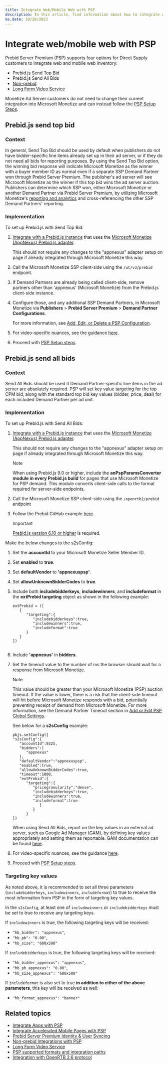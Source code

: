 ```yaml
---
title: Integrate Web/Mobile Web with PSP
description: In this article, find information about how to integrate web and mobile web inventory with PSP.
ms.date: 10/28/2023
---
```


# Integrate web/mobile web with PSP

Prebid Server Premium (PSP) supports four options for Direct Supply customers to integrate web and mobile web inventory:

- Prebid.js Send Top Bid
- Prebid.js Send All Bids
- [Non-prebid](non-prebid-integrations-with-psp.md)
- [Long Form Video Service](../digital-platform-api/long-form-video-service.md)

Monetize Ad Server customers do not need to change their current integration into Microsoft Monetize and can instead follow the [PSP Setup Steps](integrate-with-psp.md).

## Prebid.js send top bid

### Context
In general, Send Top Bid should be used by default when publishers do not have bidder-specific line items already set up in their ad server, or if they do not need all bids for reporting purposes. By using the Send Top Bid option, the winning bid response will indicate Microsoft Monetize as the winner with a buyer member ID as normal even if a separate SSP Demand Partner won through Prebid Server Premium. The publisher's ad server will see Microsoft Monetize as the winner if this top bid wins the ad server auction. Publishers can determine which SSP won, either Microsoft Monetize or another Demand Partner via Prebid Server Premium, by utilizing Microsoft Monetize's [reporting and analytics](prebid-server-premium-analytics.md) and cross-referencing the other SSP Demand Partners' reporting.

### Implementation

To set up Prebid.js with Send Top Bid:

1. [Integrate with a Prebid.js instance](https://docs.prebid.org/prebid/prebidjs.html) that uses the [Microsoft Monetize (AppNexus) Prebid.js adapter](https://docs.prebid.org/dev-docs/bidders/appnexus.html).

    This should not require any changes to the "appnexus" adapter setup on page if already integrated through Microsoft Monetize this way.

1. Call the Microsoft Monetize SSP client-side using the `/ut/v3/prebid` endpoint.

1. If Demand Partners are already being called client-side, remove partners other than 'appnexus' (Microsoft Monetize) from the Prebid.js client-side instance.

1. Configure those, and any additional SSP Demand Partners, in Microsoft Monetize via **Publishers** > **Prebid Server Premium** > **Demand Partner Configurations**.

    For more information, see [Add, Edit, or Delete a PSP Configuration](add-edit-or-delete-a-psp-configuration.md).

1. For video-specific nuances, see the guidance [here](video-guidance.md).
1. Proceed with [PSP Setup steps](non-prebid-integrations-with-psp.md).


## Prebid.js send all bids

### Context

Send All Bids should be used if Demand Partner-specific line items in the ad server are absolutely required. PSP will set key value targeting for the top CPM bid, along with the standard top bid key values (bidder, price, deal) for each included Demand Partner per ad unit.

### Implementation

To set up Prebid.js with Send All Bids:

1. [Integrate with a Prebid.js instance](https://docs.prebid.org/prebid-server/use-cases/pbs-pbjs.html) that uses the [Microsoft Monetize (AppNexus) Prebid.js adapter](https://docs.prebid.org/dev-docs/bidders/appnexus.html).

    This should not require any changes to the "appnexus" adapter setup on page if already integrated through Microsoft Monetize this way.

   > [!NOTE]
   > When using Prebid.js 9.0 or higher, include the **anPspParamsConverter module in every Prebid.js build** for pages that use Microsoft Monetize for PSP demand. This module converts client-side calls to the format required for server-side endpoints.

1. Call the Microsoft Monetize SSP client-side using the `/openrtb2/prebid` endpoint

1. Follow the Prebid GitHub example [here](https://github.com/prebid/Prebid.js/blob/master/integrationExamples/gpt/prebidServer_example.html).

    > [!IMPORTANT]
    > [Prebid.js version 6.10 or higher](https://github.com/prebid/Prebid.js/releases) is required.

Make the below changes to the s2sConfig:

1. Set the **accountId** to your Microsoft Monetize Seller Member ID.

1. Set **enabled** to **true**.

1. Set **defaultVendor** to **'appnexuspsp'**.

1. Set **allowUnknownBidderCodes** to **true**.

1. Include both **includebidderkeys**, **includewinners**, and **includeformat** in the **extPrebid targeting** object as shown in the following example:

    ```
    extPrebid = ([
       {
          "targeting":{
             "includebidderkeys":true,
             "includewinners":true,
             "includeformat":true
          }
       }
    ])            
                
    ```

1. Include **'appnexus'** in **bidders**.

1. Set the timeout value to the number of ms the browser should wait for a response from Microsoft Monetize.

    > [!NOTE]
    > This value should be greater than your Microsoft Monetize (PSP) auction timeout. If the value is lower, there is a risk that the client-side timeout will hit before Microsoft Monetize responds with a bid, potentially preventing receipt of demand from Microsoft Monetize. For more information, see the Demand Partner Timeout section in [Add or Edit PSP Global Settings](add-or-edit-psp-global-settings.md).

   See below for a **s2sConfig** example:

   ```
   pbjs.setConfig({
   "s2sConfig":{
      "accountId":9325,
      "bidders":[
         "appnexus"
      ],
      "defaultVendor":"appnexuspsp",
      "enabled":true,
      "allowUnknownBidderCodes":true,
      "timeout":1000,
      "extPrebid":{
         "targeting":{
            "pricegranularity":"dense",
            "includebidderkeys":true,
            "includewinners":true,
            "includeformat":true
               }
            }
         }
   })        

   ```

   When using Send All Bids, report on the key values in an external ad server, such as Google Ad Manager (GAM), by defining key values appropriately and setting them as reportable. GAM documentation can be found [here](https://support.google.com/admanager/answer/7352444?hl=en).

1. For video-specific nuances, see the guidance [here](video-guidance.md).
1. Proceed with [PSP Setup steps](non-prebid-integrations-with-psp.md).

### Targeting key values

As noted above, it is recommended to set all three parameters (`includebidderkeys`, `includewinners`, `includeformat`) to true to receive the most information from PSP in the form of targeting key values.

In the `s2sConfig`, at least one of `includewinners` or `includebidderkeys` must be set to true to receive any targeting keys.

If `includewinners` is true, the following targeting keys will be received:

- `"hb_bidder": "appnexus"`,
- `"hb_pb": "0.00"`,
- `"hb_size": "600x500"`

If `includebidderkeys` is true, the following targeting keys will be received:

- `"hb_bidder_appnexus": "appnexus"`,
- `"hb_pb_appnexus": "0.00"`,
- `"hb_size_appnexus": "600x500"`

If `includeformat` is also set to true **in addition to either of the above parameters**, this key will be received as well:

- `"hb_format_appnexus": "banner"`

<!--## Non-prebid

### Context

The above Prebid.js integration methods return Prebid key values to the ad server. If Prebid.js is not implemented on the pages and Prebid key values are not needed for PSP demand to compete in the ad server's auction, the SSP customer's existing integration into Microsoft Monetize can be used instead:

- `/openrtb2` (For more details see, [Incoming Bid Request from SSPs](../supply-partners/incoming-bid-request-from-ssps.md))
- Video tags (For more details see, [Integrating In-Stream Video with Tags](integrating-in-stream-video-with-tags.md))
  - `/ptv` (client-side video)
  - `/ssptv` (server-side video)
  - `/vmap` (long-form client-side video)
  - `/ssvmap` (long-form server-side video)
- `/ttj` (For more details see, [TinyTags](../bidders/tinytags.md))

### Implementation

In this scenario, maintain the above integration methods and proceed with the [PSP Setup Steps](integrate-with-psp.md).

## Long-form video

### Context

Direct Supply customers with long-form, ad pod web inventory must use the `/prebid/lfv` endpoint. Long-form video durations are at least 30 minutes with potential pre, mid, and post-roll positions.

### Implementation

In this scenario, make POST calls to the `/prebid/lfv` endpoint as detailed under the [Long Form Video Service](../digital-platform-api/long-form-video-service.md).-->

## Related topics

- [Integrate Apps with PSP](integrate-apps-with-psp.md)
- [Integrate Accelerated Mobile Pages with PSP](integrate-accelerated-mobile-pages-with-psp.md)
- [Prebid Server Premium Identity & User Syncing](prebid-server-premium-identity-and-user-syncing.md)
- [Non-prebid Integrations with PSP](non-prebid-integrations-with-psp.md)
- [Long Form Video Service](../digital-platform-api/long-form-video-service.md)
- [PSP supported formats and integration paths](./prebid-server-premium-supported-formats-and-integration-paths.md)
- [Integration with OpenRTB 2.6 protocol](../supply-partners/integration-with-openrtb-2-6.md)
